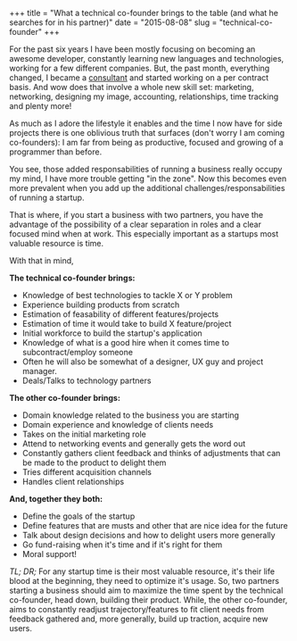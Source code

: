 +++
title = "What a technical co-founder brings to the table (and what he searches for in his partner)"
date = "2015-08-08"
slug = "technical-co-founder"
+++

For the past six years I have been mostly focusing on becoming an awesome developer,
constantly learning new languages and technologies, working for a few different
companies. But, the past month, everything changed, I became a
[consultant](http://atriumph.com) and started working on a per contract basis.
And wow does that involve a whole new skill set: marketing, networking,
designing my image, accounting, relationships, time tracking and plenty more!

As much as I adore the lifestyle it enables and the time I now have for side
projects there is one oblivious truth that surfaces (don't worry I am coming
co-founders): I am far from being as productive, focused and growing of a
programmer than before.

You see, those added responsabilities of running a business really occupy my mind,
I have more trouble getting "in the zone". Now this becomes even more prevalent
when you add up the additional challenges/responsabilities of running a startup.

That is where, if you start a business with two partners, you have the advantage
of the possibility of a clear separation in roles and a clear focused mind when
at work. This especially important as a startups most valuable resource is time.

With that in mind,

**The technical co-founder brings:**

- Knowledge of best technologies to tackle X or Y problem
- Experience building products from scratch
- Estimation of feasability of different features/projects
- Estimation of time it would take to build X feature/project
- Initial workforce to build the startup's application
- Knowledge of what is a good hire when it comes time to subcontract/employ someone
- Often he will also be somewhat of a designer, UX guy and project manager.
- Deals/Talks to technology partners

**The other co-founder brings:**

- Domain knowledge related to the business you are starting
- Domain experience and knowledge of clients needs
- Takes on the initial marketing role
- Attend to networking events and generally gets the word out
- Constantly gathers client feedback and thinks of adjustments that can be made to the product to delight them
- Tries different acquisition channels
- Handles client relationships


**And, together they both:**

- Define the goals of the startup
- Define features that are musts and other that are nice idea for the future
- Talk about design decisions and how to delight users more generally
- Go fund-raising when it's time and if it's right for them
- Moral support!

_TL; DR;_ For any startup time is their most valuable resource, it's their life
blood at the beginning, they need to optimize it's usage. So, two partners starting
a business should aim to maximize the time spent by the technical co-founder,
head down, building their product. While, the other co-founder, aims to
constantly readjust trajectory/features to fit client needs from feedback gathered
and, more generally, build up traction, acquire new users.
